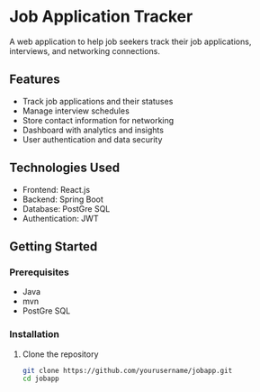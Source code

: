 # Job Application Tracker

A web application to help job seekers track their job applications, interviews, and networking connections.

## Features

- Track job applications and their statuses
- Manage interview schedules
- Store contact information for networking
- Dashboard with analytics and insights
- User authentication and data security

## Technologies Used

- Frontend: React.js
- Backend: Spring Boot
- Database: PostGre SQL
- Authentication: JWT

## Getting Started

### Prerequisites

- Java
- mvn
- PostGre SQL

### Installation

1. Clone the repository
   ```bash
   git clone https://github.com/yourusername/jobapp.git
   cd jobapp